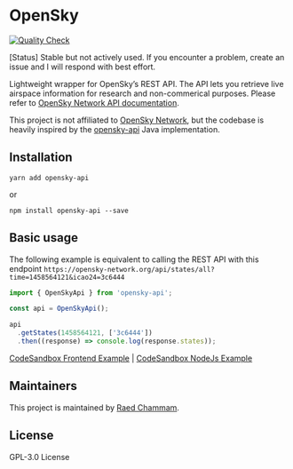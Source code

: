 # OpenSky

[![Quality Check](https://github.com/raed667/opensky-api/actions/workflows/ci.yml/badge.svg)](https://github.com/raed667/opensky-api/actions/workflows/ci.yml)

[Status] Stable but not actively used. If you encounter a problem, create an issue and I will respond with best effort.

Lightweight wrapper for OpenSky’s REST API. The API lets you retrieve live airspace information for research and non-commerical purposes. Please refer to [OpenSky Network API documentation](https://openskynetwork.github.io/opensky-api/index.html).

This project is not affiliated to [OpenSky Network](https://github.com/openskynetwork), but the codebase is heavily inspired by the [opensky-api](https://github.com/openskynetwork/opensky-api) Java implementation.

## Installation

```
yarn add opensky-api
```

or

```
npm install opensky-api --save
```

## Basic usage

The following example is equivalent to calling the REST API with this endpoint `https://opensky-network.org/api/states/all?time=1458564121&icao24=3c6444`

```ts
import { OpenSkyApi } from 'opensky-api';

const api = OpenSkyApi();

api
  .getStates(1458564121, ['3c6444'])
  .then((response) => console.log(response.states));
```

[CodeSandbox Frontend Example](https://codesandbox.io/s/stoic-keldysh-y0mj7o?file=/src/App.js) | [CodeSandbox NodeJs Example](https://codesandbox.io/s/billowing-glitter-l2nj36?file=/routes/index.js)

## Maintainers

This project is maintained by [Raed Chammam](https://raed.dev).

## License

GPL-3.0 License
